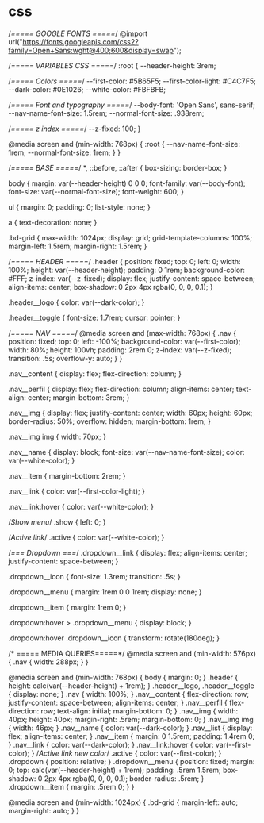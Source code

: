 # css
/*===== GOOGLE FONTS =====*/
@import url("https://fonts.googleapis.com/css2?family=Open+Sans:wght@400;600&display=swap");

/*===== VARIABLES CSS =====*/
:root {
  --header-height: 3rem;

  /*===== Colors =====*/
  --first-color: #5B65F5;
  --first-color-light: #C4C7F5;
  --dark-color: #0E1026;
  --white-color: #FBFBFB;

  /*===== Font and typography =====*/
  --body-font: 'Open Sans', sans-serif;
  --nav-name-font-size: 1.5rem;
  --normal-font-size: .938rem;

  /*===== z index =====*/
  --z-fixed: 100;
}

@media screen and (min-width: 768px) {
  :root {
    --nav-name-font-size: 1rem;
    --normal-font-size: 1rem;
  }
}

/*===== BASE =====*/
*, ::before, ::after {
  box-sizing: border-box;
}

body {
  margin: var(--header-height) 0 0 0;
  font-family: var(--body-font);
  font-size: var(--normal-font-size);
  font-weight: 600;
}

ul {
  margin: 0;
  padding: 0;
  list-style: none;
}

a {
  text-decoration: none;
}

.bd-grid {
  max-width: 1024px;
  display: grid;
  grid-template-columns: 100%;
  margin-left: 1.5rem;
  margin-right: 1.5rem;
}

/*===== HEADER =====*/
.header {
  position: fixed;
  top: 0;
  left: 0;
  width: 100%;
  height: var(--header-height);
  padding: 0 1rem;
  background-color: #FFF;
  z-index: var(--z-fixed);
  display: flex;
  justify-content: space-between;
  align-items: center;
  box-shadow: 0 2px 4px rgba(0, 0, 0, 0.1);
}

.header__logo {
  color: var(--dark-color);
}

.header__toggle {
  font-size: 1.7rem;
  cursor: pointer;
}

/*===== NAV =====*/
@media screen and (max-width: 768px) {
  .nav {
    position: fixed;
    top: 0;
    left: -100%;
    background-color: var(--first-color);
    width: 80%;
    height: 100vh;
    padding: 2rem 0;
    z-index: var(--z-fixed);
    transition: .5s;
    overflow-y: auto;
  }
}

.nav__content {
  display: flex;
  flex-direction: column;
}

.nav__perfil {
  display: flex;
  flex-direction: column;
  align-items: center;
  text-align: center;
  margin-bottom: 3rem;
}

.nav__img {
  display: flex;
  justify-content: center;
  width: 60px;
  height: 60px;
  border-radius: 50%;
  overflow: hidden;
  margin-bottom: 1rem;
}

.nav__img img {
  width: 70px;
}

.nav__name {
  display: block;
  font-size: var(--nav-name-font-size);
  color: var(--white-color);
}

.nav__item {
  margin-bottom: 2rem;
}

.nav__link {
  color: var(--first-color-light);
}

.nav__link:hover {
  color: var(--white-color);
}

/*Show menu*/
.show {
  left: 0;
}

/*Active link*/
.active {
  color: var(--white-color);
}

/*=== Dropdown ===*/
.dropdown__link {
  display: flex;
  align-items: center;
  justify-content: space-between;
}

.dropdown__icon {
  font-size: 1.3rem;
  transition: .5s;
}

.dropdown__menu {
  margin: 1rem 0 0 1rem;
  display: none;
}

.dropdown__item {
  margin: 1rem 0;
}

.dropdown:hover > .dropdown__menu {
  display: block;
}

.dropdown:hover .dropdown__icon {
  transform: rotate(180deg);
}

/* ===== MEDIA QUERIES=====*/
@media screen and (min-width: 576px) {
  .nav {
    width: 288px;
  }
}

@media screen and (min-width: 768px) {
  body {
    margin: 0;
  }
  .header {
    height: calc(var(--header-height) + 1rem);
  }
  .header__logo, .header__toggle {
    display: none;
  }
  .nav {
    width: 100%;
  }
  .nav__content {
    flex-direction: row;
    justify-content: space-between;
    align-items: center;
  }
  .nav__perfil {
    flex-direction: row;
    text-align: initial;
    margin-bottom: 0;
  }
  .nav__img {
    width: 40px;
    height: 40px;
    margin-right: .5rem;
    margin-bottom: 0;
  }
  .nav__img img {
    width: 46px;
  }
  .nav__name {
    color: var(--dark-color);
  }
  .nav__list {
    display: flex;
    align-items: center;
  }
  .nav__item {
    margin: 0 1.5rem;
    padding: 1.4rem 0;
  }
  .nav__link {
    color: var(--dark-color);
  }
  .nav__link:hover {
    color: var(--first-color);
  }
  /*Active link new color*/
  .active {
    color: var(--first-color);
  }
  .dropdown {
    position: relative;
  }
  .dropdown__menu {
    position: fixed;
    margin: 0;
    top: calc(var(--header-height) + 1rem);
    padding: .5rem 1.5rem;
    box-shadow: 0 2px 4px rgba(0, 0, 0, 0.1);
    border-radius: .5rem;
  }
  .dropdown__item {
    margin: .5rem 0;
  }
}

@media screen and (min-width: 1024px) {
  .bd-grid {
    margin-left: auto;
    margin-right: auto;
  }
}
